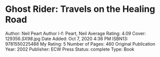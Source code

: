 # Ghost Rider: Travels on the Healing Road

Author: Neil Peart
Author l-f: Peart, Neil
Average Rating: 4.09
Cover: 129356._SX98_.jpg
Date Added: Oct 7, 2020 4:36 PM
ISBN13: 9781550225488
My Rating: 5
Number of Pages: 460
Original Publication Year: 2002
Publisher: ECW Press
Status: complete
Type: Book